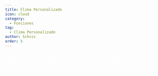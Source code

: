 ```yaml
---
title: Clima Personalizado
icon: cloud
category:
  - Funciones
tag:
  - Clima Personalizado
author: Schvis
order: 5
---
```


## <span style='color:white;'>Clima Personalizado te permite cambiar el clima a tu gusto.</span>